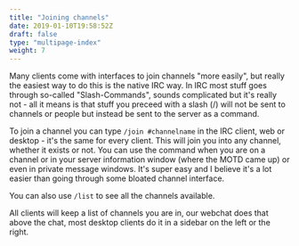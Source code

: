 ```yaml
---
title: "Joining channels"
date: 2019-01-10T19:58:52Z
draft: false
type: "multipage-index"
weight: 7
---
```


Many clients come with interfaces to join channels "more easily", but really the easiest way to do this is the native IRC way. In IRC most stuff goes through so-called "Slash-Commands", sounds complicated but it's really not - all it means is that stuff you preceed with a slash (/) will not be sent to channels or people but instead be sent to the server as a command.

To join a channel you can type ``/join #channelname`` in the IRC client, web or desktop - it's the same for every client. This will join you into any channel, whether it exists or not. You can use the command when you are on a channel or in your server information window (where the MOTD came up) or even in private message windows. It's super easy and I believe it's a lot easier than going through some bloated channel interface.

You can also use `/list` to see all the channels available.

All clients will keep a list of channels you are in, our webchat does that above the chat, most desktop clients do it in a sidebar on the left or the right.

